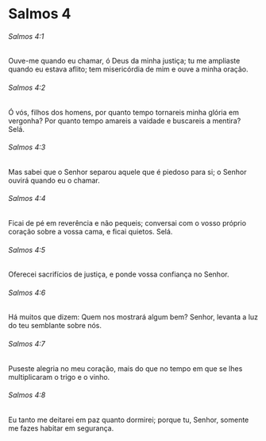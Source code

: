 # Salmos 4

###### Salmos 4:1

Ouve-me quando eu chamar, ó Deus da minha justiça; tu me ampliaste quando eu estava aflito; tem misericórdia de mim e ouve a minha oração.

###### Salmos 4:2

Ó vós, filhos dos homens, por quanto tempo tornareis minha glória em vergonha? Por quanto tempo amareis a vaidade e buscareis a mentira? Selá.

###### Salmos 4:3

Mas sabei que o Senhor separou aquele que é piedoso para si; o Senhor ouvirá quando eu o chamar.

###### Salmos 4:4

Ficai de pé em reverência e não pequeis; conversai com o vosso próprio coração sobre a vossa cama, e ficai quietos. Selá.

###### Salmos 4:5

Oferecei sacrifícios de justiça, e ponde vossa confiança no Senhor.

###### Salmos 4:6

Há muitos que dizem: Quem nos mostrará algum bem? Senhor, levanta a luz do teu semblante sobre nós.

###### Salmos 4:7

Puseste alegria no meu coração, mais do que no tempo em que se lhes multiplicaram o trigo e o vinho.

###### Salmos 4:8

Eu tanto me deitarei em paz quanto dormirei; porque tu, Senhor, somente me fazes habitar em segurança.

